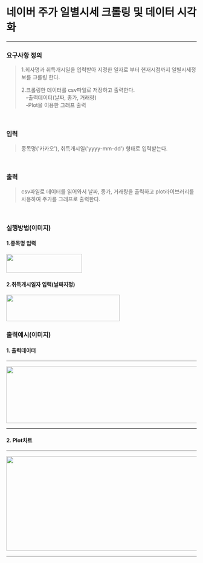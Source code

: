 # 네이버 주가 일별시세 크롤링 및 데이터 시각화
___
### 요구사항 정의
>1.회사명과 취득개시일을 입력받아 지정한 일자로 부터 현재시점까지 일별시세정보를 크롤링 한다.<br>
> 
>2.크롤링한 데이터를 csv파일로 저장하고 출력한다.<br>
&nbsp;&nbsp;&nbsp;-출력데이터(날짜, 종가, 거래량)<br>
&nbsp;&nbsp;&nbsp;-Plot을 이용한 그래프 출력
<br>


### 입력
>종목명('카카오'), 취득개시일('yyyy-mm-dd') 형태로 입력받는다.

<br>

### 출력
>csv파일로 데이터를 읽어와서 날짜, 종가, 거래량을 출력하고 plot라이브러리를 사용하여 주가를 그래프로 출력한다.

<br>

### 실행방법(이미지)
#### 1.종목명 입력

<img src="../../Desktop/입력(종목명).jpg" width="200" height="50"/>

#### 2.취득개시일자 입력(날짜지정)

<img src="../../Desktop/입력(날짜지정).jpg" width="300" height="70"/>

<br>

### 출력예시(이미지)
#### 1. 출력데이터

---

<img src="../../Desktop/데이터출력값.jpg" width="800" height="150"/>

----
#### 2. Plot차트

---
<img src="plot그래프.jpg" width="800" height="250"/>

---
